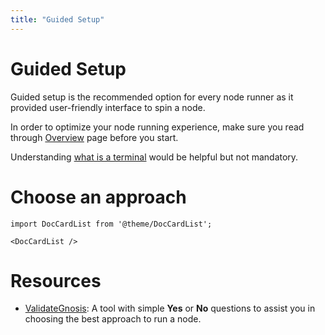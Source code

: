 ```yaml
---
title: "Guided Setup"
---
```


# Guided Setup
Guided setup is the recommended option for every node runner as it provided user-friendly interface to spin a node. 

In order to optimize your node running experience, make sure you read through [Overview](../README.md) page before you start.

Understanding [what is a terminal](https://en.wikipedia.org/wiki/Computer_terminal) would be helpful but not mandatory.


# Choose an approach

```mdx-code-block
import DocCardList from '@theme/DocCardList';

<DocCardList />
```

# Resources
- [ValidateGnosis](https://www.validategnosis.com/): A tool with simple **Yes** or **No** questions to assist you in choosing the best approach to run a node. 